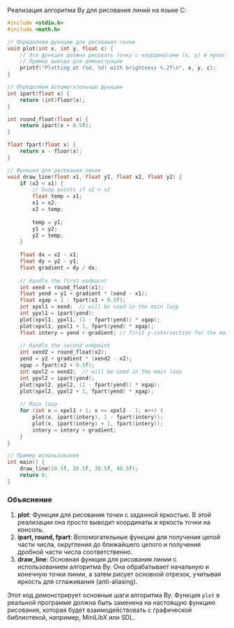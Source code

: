 Pеализация алгоритма Ву для рисования линий на языке C:

```c
#include <stdio.h>
#include <math.h>

// Определяем функцию для рисования точки
void plot(int x, int y, float c) {
    // Эта функция должна рисовать точку с координатами (x, y) и яркостью c
    // Пример вывода для демонстрации
    printf("Plotting at (%d, %d) with brightness %.2f\n", x, y, c);
}

// Определяем вспомогательные функции
int ipart(float x) {
    return (int)floor(x);
}

int round_float(float x) {
    return ipart(x + 0.5f);
}

float fpart(float x) {
    return x - floor(x);
}

// Функция для рисования линии
void draw_line(float x1, float y1, float x2, float y2) {
    if (x2 < x1) {
        // Swap points if x1 > x2
        float temp = x1;
        x1 = x2;
        x2 = temp;
        
        temp = y1;
        y1 = y2;
        y2 = temp;
    }
    
    float dx = x2 - x1;
    float dy = y2 - y1;
    float gradient = dy / dx;
    
    // Handle the first endpoint
    int xend = round_float(x1);
    float yend = y1 + gradient * (xend - x1);
    float xgap = 1 - fpart(x1 + 0.5f);
    int xpxl1 = xend;  // will be used in the main loop
    int ypxl1 = ipart(yend);
    plot(xpxl1, ypxl1, (1 - fpart(yend)) * xgap);
    plot(xpxl1, ypxl1 + 1, fpart(yend) * xgap);
    float intery = yend + gradient; // first y-intersection for the main loop
    
    // Handle the second endpoint
    int xend2 = round_float(x2);
    yend = y2 + gradient * (xend2 - x2);
    xgap = fpart(x2 + 0.5f);
    int xpxl2 = xend2;  // will be used in the main loop
    int ypxl2 = ipart(yend);
    plot(xpxl2, ypxl2, (1 - fpart(yend)) * xgap);
    plot(xpxl2, ypxl2 + 1, fpart(yend) * xgap);
    
    // Main loop
    for (int x = xpxl1 + 1; x <= xpxl2 - 1; x++) {
        plot(x, ipart(intery), 1 - fpart(intery));
        plot(x, ipart(intery) + 1, fpart(intery));
        intery = intery + gradient;
    }
}

// Пример использования
int main() {
    draw_line(10.5f, 20.5f, 30.5f, 40.5f);
    return 0;
}
```

### Объяснение
1. **plot**: Функция для рисования точки с заданной яркостью. В этой реализации она просто выводит координаты и яркость точки на консоль.
2. **ipart, round, fpart**: Вспомогательные функции для получения целой части числа, округления до ближайшего целого и получения дробной части числа соответственно.
3. **draw_line**: Основная функция для рисования линии с использованием алгоритма Ву. Она обрабатывает начальную и конечную точки линии, а затем рисует основной отрезок, учитывая яркость для сглаживания (anti-aliasing).

Этот код демонстрирует основные шаги алгоритма Ву. Функция `plot` в реальной программе должна быть заменена на настоящую функцию рисования, которая будет взаимодействовать с графической библиотекой, например, MiniLibX или SDL.
